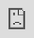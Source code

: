 ```yaml
---
layout: post
title: "SF9 재윤이 '눈사람'의 따뜻한 커버로 추위를 녹인다."
author: "undefined"
thumbnail: "https://www.allkpop.com/upload/2021/02/content/062141/thumb/1612665701_jennywill.jpg"
tags: 
---
```




<div class="video_wrapper" style="padding-top: 56.25%;">
    <iframe id="player" class="main_video" src="https://www.youtube.com/embed/tFdjifNIuBY" width="100%" height="100%" frameborder="0" allowfullscreen="" style="display: block !important; position: absolute; top: 0px; left: 0px; width: 100%; height: 100%;"></iframe>
</div>


SF9 재윤이 `눈사람` 커버를 벗겼다.

원곡은 정승환의 곡으로 재윤은 "눈이 올 때마다 생각나는 곡이라 요즘 생각이 많이 났다. 판타지에게 꼭 불러주고 싶었던 노래입니다. 지금 다들 힘들어하고 있는데 제가 조금 힘이 됐으면 좋겠어요. 부족할 수도 있지만 꼭 봐주세요! 재윤이가 항상 노래 불러줄게요.

위의 아름다운 표지를 보세요.